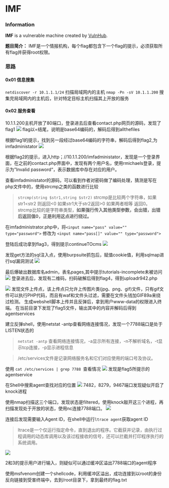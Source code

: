 # IMF

### Information

**IMF** is a vulnerable machine created by [VulnHub](https://www.vulnhub.com/entry/jarbas-1,232/).

**题目简介：** 
IMF是一个情报机构，每个flag都包含下一个flag的提示，必须获取所有flag并获得root权限。


### 思路

#### 0x01 信息搜集
`netdiscover -r 10.1.1.1/24` 扫描局域网内的主机
`nmap -Pn -sV 10.1.1.200` 搜集完局域网内的主机后，针对特定目标主机扫描其上开放的服务

#### 0x02 服务查看
10.1.1.200主机开放了80端口，登录进去后查看contact.php网页的源码，发现了flag1
![](../images/IMF_1.png)
flag以=结尾，说明是base64编码的，解码后得到allthefiles

根据flag1的提示，找到另一段经过base64编码的字符串，解码后得到flag2,为imfadministator
![](../images/IMF_2.png)

根据flag2的提示，进入http；//10.1.1.200/imfadministator，发现是一个登录界面，在之前的contact.php界面中，发现有两个用户名，使用rmichaels登录，提示为”Invalid password“，表示数据库中存在对应的用户。

查看imfadministator的源码，可以看到作者对密码做了编码处理，猜测是写在php文件中的，使用strcmp之类的函数进行比较
> `strcmp(string $str1,string $str2)`  strcmp是比较两个字符串，如果str1<str2 则返回<0 如果str1大于str2返回>0 如果两者相等 返回0。strcmp比较的是字符串类型，**如果强行传入其他类型参数，会出错，出错后返回值0，正是利用这点进行绕过。**

在imfadministrator.php中，将`<input name="pass" value="" type="password">` 修改为 `<input name="pass[]" value="" type="password">`

登陆后成功拿到flag3，得到提示continueTOcms
![](../images/IMF_3.png)

发现get方法的sql注入点，使用burpsuite抓包后，赋值cookie值，利用sqlmap进行sql漏洞测试
![](../images/IMF_4.png)

最后爆破出数据库名admin，表名pages,其中提示tutorials-incomplete未被访问
![](../images/IMF_5.png)
登录进去后，发现有二维码，扫码破解后得到flag4，得到uploadr942.php

![](../images/IMF_6.png)
发现文件上传点，该上传点只允许上传图片类(jpg、png、gif)文件，只有gif文件可以执行PHP代码，而且有waf和文件头过滤，需要在文件头钱加GIF89a来绕过检测。
生成webshell脚本上传并且反弹后，拿到用户www-data的权限进入终端。
在当前目录下发现了flag5文件，输出其中的内容并解码后得到agentservices

建立反弹shell，使用netstat -antp查看网络连接情况，发现一个7788端口是处于LISTEN状态的
> `netstat -antp`  查看网络连接情况，-a显示所有连接，-n不解析域名，-t显示tcp连接，-p显示进程信息

> /etc/services文件是记录网络服务名和它们对应使用的端口号及协议。

使用 ```cat /etc/services | grep 7788 ```查看情况
![](../images/IMF_7.png)
发现是flag5所提示的agentservice

在Shell中搜索agent查找对应的位置
![](../images/IMF_8.png)
7482，8279，9467端口发现疑似开启了knock进程

使用nmap扫描这三个端口，发现状态是filtered，使用knock敲开这三个进程，再扫描发现处于开放的状态，使用nc连接7788端口。
![](../images/IMF_9.png)

连接后发现需要输入Agent ID，在shell中运行`ltrace agent`获取agent ID
>ltrace是一个仅运行指定命令，直到退出的程序。它截获并记录，由执行过程调用的动态库调用以及该过程接收的信号，还可以拦截并打印程序执行的系统调用。

![](../images/IMF_10.png)

2和3的提示用户进行输入，则疑似可以通过缓冲区溢出7788端口的agent程序

使用msfvenom创建一个shellcode，利用缓冲区溢出，成功连接到以root的身份反向链接到受害终端中，去到/root目录下，拿到最终的flag.txt